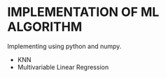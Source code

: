 # IMPLEMENTATION OF ML ALGORITHM
Implementing using python and numpy.
* KNN
* Multivariable Linear Regression


